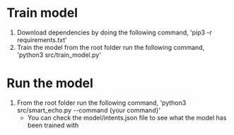 # Train model
1.  Download dependencies by doing the following command, 'pip3 -r requirements.txt'
2.  Train the model from the root folder run the following command, 'python3 src/train_model.py'

# Run the model
1.  From the root folder run the following command, 'python3 src/smart_echo.py --command {your command}'
    -  You can check the model/intents.json file to see what the model has been trained with
